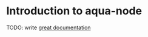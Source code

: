 # Introduction to aqua-node

TODO: write [great documentation](http://jacobian.org/writing/great-documentation/what-to-write/)
